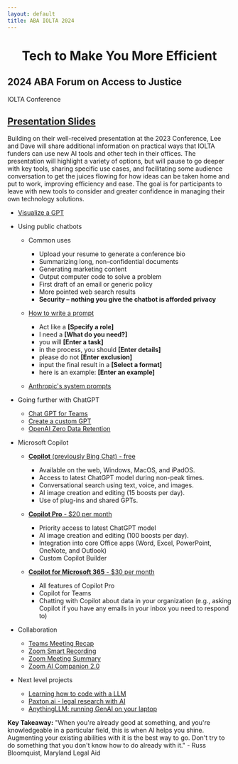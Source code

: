 ```yaml
---
layout: default
title: ABA IOLTA 2024
---
```


<h1 align="center">Tech to Make You More Efficient</h1>

## 2024 ABA Forum on Access to Justice  
IOLTA Conference

## [Presentation Slides](files/2024_IOLTA_Conference_Tech_to_make_you_more_efficient.pdf)

Building on their well-received presentation at the 2023 Conference, Lee and Dave will share additional information on practical ways that IOLTA funders can use new AI tools and other tech in their offices. The presentation will highlight a variety of options, but will pause to go deeper with key tools, sharing specific use cases, and facilitating some audience conversation to get the juices flowing for how ideas can be taken home and put to work, improving efficiency and ease. The goal is for participants to leave with new tools to consider and greater confidence in managing their own technology solutions.

- [Visualize a GPT](https://poloclub.github.io/transformer-explainer/)

- Using public chatbots
  - Common uses
    - Upload your resume to generate a conference bio
    - Summarizing long, non-confidential documents
    - Generating marketing content
    - Output computer code to solve a problem
    - First draft of an email or generic policy
    - More pointed web search results
    - **Security – nothing you give the chatbot is afforded privacy**

  - [How to write a prompt](https://mitenmit.github.io/gpt/)
    - Act like a **[Specify a role]**
    - I need a **[What do you need?]**
    - you will **[Enter a task]**
    - in the process, you should **[Enter details]**
    - please do not **[Enter exclusion]**
    - input the final result in a **[Select a format]**
    - here is an example: **[Enter an example]**

  - [Anthropic's system prompts](https://docs.anthropic.com/en/release-notes/system-prompts)

- Going further with ChatGPT
  - [Chat GPT for Teams](https://openai.com/chatgpt/team/)
  - [Create a custom GPT](https://help.openai.com/en/articles/8554397-creating-a-gpt)
  - [OpenAI Zero Data Retention](https://community.openai.com/t/zero-data-retention-information/702540)

- Microsoft Copilot
  - [**Copilot** (previously Bing Chat) - free](https://copilot.microsoft.com/)
    - Available on the web, Windows, MacOS, and iPadOS.
    - Access to latest ChatGPT model during non-peak times.
    - Conversational search using text, voice, and images.
    - AI image creation and editing (15 boosts per day).
    - Use of plug-ins and shared GPTs.

  - [**Copilot Pro** - $20 per month](https://www.microsoft.com/en-us/store/b/copilotpro)
    - Priority access to latest ChatGPT model
    - AI image creation and editing (100 boosts per day).
    - Integration into core Office apps (Word, Excel, PowerPoint, OneNote, and Outlook)
    - Custom Copilot Builder

  - [**Copilot for Microsoft 365** - $30 per month](https://www.microsoft.com/en-us/microsoft-365/business/copilot-for-microsoft-365)
    - All features of Copilot Pro
    - Copilot for Teams
    - Chatting with Copilot about data in your organization (e.g., asking Copilot if you have any emails in your inbox you need to respond to)

- Collaboration
  - [Teams Meeting Recap](https://support.microsoft.com/en-us/office/meeting-recap-in-microsoft-teams-c2e3a0fe-504f-4b2c-bf85-504938f110ef)
  - [Zoom Smart Recording](https://support.zoom.com/hc/en/article?id=zm_kb&sysparm_article=KB0061101)
  - [Zoom Meeting Summary](https://support.zoom.com/hc/en/article?id=zm_kb&sysparm_article=KB0058013)
  - [Zoom AI Companion 2.0](https://news.zoom.us/ai-companion-2-0-launch/)

- Next level projects
  - [Learning how to code with a LLM](https://towardsdatascience.com/how-would-i-learn-to-code-with-chatgpt-if-i-had-to-start-again-12f2f36e4383)
  - [Paxton.ai - legal research with AI](https://www.paxton.ai/)
  - [AnythingLLM: running GenAI on your laptop](https://anythingllm.com/download)

**Key Takeaway:** "When you're already good at something, and you're knowledgeable in a particular field, this is when AI helps you shine. Augmenting your existing abilities with it is the best way to go. Don't try to do something that you don't know how to do already with it." - Russ Bloomquist, Maryland Legal Aid
